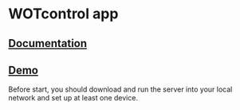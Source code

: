 # WOTcontrol app

## [Documentation](WOTcontrol/wotcontrol-doc/README.md)

## [Demo](http://wotcon.surge.sh/#/)

Before start, you should download and run the server into your local network and set up at least one device.
